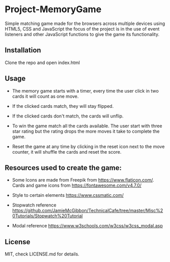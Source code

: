 # Project-MemoryGame

Simple matching game made for the browsers across multiple devices using HTML5, CSS and JavaScript the focus of the project is in the use of event listeners and other JavaScript functions to give the game its functionality.

## Installation

Clone the repo and open index.html 

## Usage

- The memory game starts with a timer, every time the user click in two cards it will count as one move.

- If the clicked cards match, they will stay flipped.

- If the clicked cards don't match, the cards will unflip.

- To win the game match all the cards available. The user start with three star rating but the rating drops the more moves it take to complete the game.

- Reset the game at any time by clicking in the reset icon next to the move counter, it will shuffle the cards and reset the score.

## Resources used to create the game:

- Some Icons are made from Freepik from https://www.flaticon.com/. Cards and game icons from https://fontawesome.com/v4.7.0/
  
- Style to certain elements
  https://www.cssmatic.com/
  
- Stopwatch reference
  https://github.com/JamieMcGibbon/TechnicalCafe/tree/master/Misc%20Tutorials/Stopwatch%20Tutorial
  
- Modal reference
  https://www.w3schools.com/w3css/w3css_modal.asp


## License
MIT, check LICENSE.md for details.
